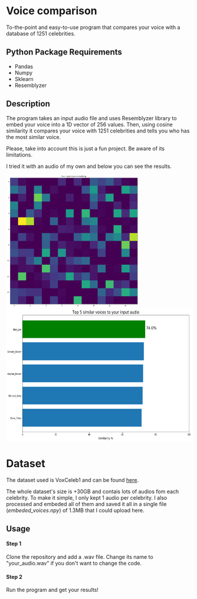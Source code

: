 # Voice comparison

To-the-point and easy-to-use program that compares your voice with a database of 1251 celebrities.

## Python Package Requirements

- Pandas
- Numpy
- Sklearn
- Resemblyzer

## Description

The program takes an input audio file and uses Resemblyzer library to embed your voice into a 1D vector of 256 values.
Then, using cosine similarity it compares your voice with 1251 celebrities and tells you who has the most similar voice.

Please, take into account this is just a fun project. Be aware of its limitations.

I tried it with an audio of my own and below you can see the results.

<span>
  <img src='./images/input_voice_embedding.png' width="360" height="360"> 
  <img src='./images/top5.png' width="640" height="360"> 
</span>


# Dataset

The dataset used is VoxCeleb1 and can be found [here](http://www.robots.ox.ac.uk/~vgg/data/voxceleb/vox1.html).

The whole dataset's size is +30GB and contais lots of audios fom each celebrity. 
To make it simple, I only kept 1 audio per celebrity. 
I also processed and embeded all of them and saved it all in a single file (*embeded_voices.npy*) of 1.3MB that I could upload here.


## Usage

#### Step 1

Clone the repository and add a .wav file. Change its name to "your_audio.wav" if you don't want to change the code.

#### Step 2

Run the program and get your results!

